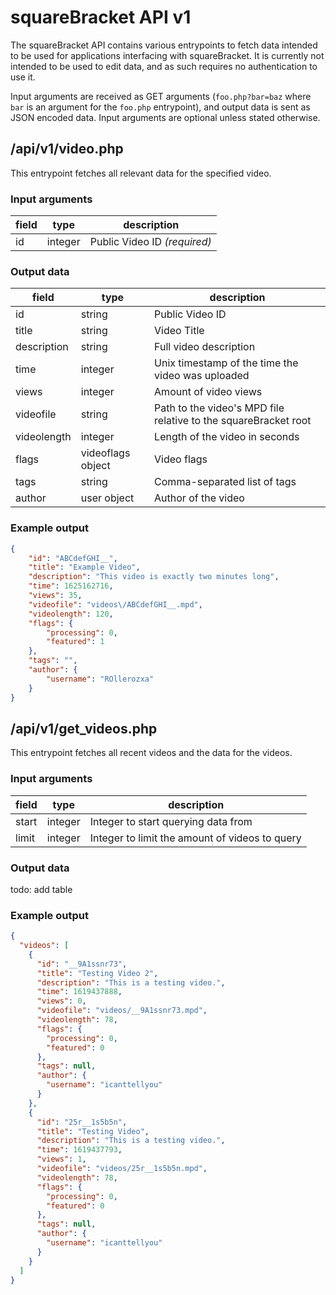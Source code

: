 # squareBracket API v1

The squareBracket API contains various entrypoints to fetch data intended to be used for applications interfacing with squareBracket. It is currently not intended to be used to edit data, and as such requires no authentication to use it.

Input arguments are received as GET arguments (`foo.php?bar=baz` where `bar` is an argument for the `foo.php` entrypoint), and output data is sent as JSON encoded data. Input arguments are optional unless stated otherwise.

## /api/v1/video.php

This entrypoint fetches all relevant data for the specified video.

### Input arguments

| field | type    | description                  |
| ----- | ------- | ---------------------------- |
| id    | integer | Public Video ID *(required)* |

### Output data

| field       | type              | description                                                     |
| ----------- | ----------------- | --------------------------------------------------------------- |
| id          | string            | Public Video ID                                                 |
| title       | string            | Video Title                                                     |
| description | string            | Full video description                                          |
| time        | integer           | Unix timestamp of the time the video was uploaded               |
| views       | integer           | Amount of video views                                           |
| videofile   | string            | Path to the video's MPD file relative to the squareBracket root |
| videolength | integer           | Length of the video in seconds                                  |
| flags       | videoflags object | Video flags                                                     |
| tags        | string            | Comma-separated list of tags                                    |
| author      | user object       | Author of the video                                             |

### Example output

```json
{
	"id": "ABCdefGHI__",
	"title": "Example Video",
	"description": "This video is exactly two minutes long",
	"time": 1625162716,
	"views": 35,
	"videofile": "videos\/ABCdefGHI__.mpd",
	"videolength": 120,
	"flags": {
		"processing": 0,
		"featured": 1
	},
	"tags": "",
	"author": {
		"username": "ROllerozxa"
	}
}
```

## /api/v1/get_videos.php

This entrypoint fetches all recent videos and the data for the videos.

### Input arguments

| field | type    | description                                    |
| ----- | ------- | ---------------------------------------------- |
| start | integer | Integer to start querying data from            |
| limit | integer | Integer to limit the amount of videos to query |

### Output data

todo: add table

### Example output

```json
{
  "videos": [
    {
      "id": "__9A1ssnr73",
      "title": "Testing Video 2",
      "description": "This is a testing video.",
      "time": 1619437888,
      "views": 0,
      "videofile": "videos/__9A1ssnr73.mpd",
      "videolength": 78,
      "flags": {
        "processing": 0,
        "featured": 0
      },
      "tags": null,
      "author": {
        "username": "icanttellyou"
      }
    },
    {
      "id": "25r__1s5b5n",
      "title": "Testing Video",
      "description": "This is a testing video.",
      "time": 1619437793,
      "views": 1,
      "videofile": "videos/25r__1s5b5n.mpd",
      "videolength": 78,
      "flags": {
        "processing": 0,
        "featured": 0
      },
      "tags": null,
      "author": {
        "username": "icanttellyou"
      }
    }
  ]
}
```
